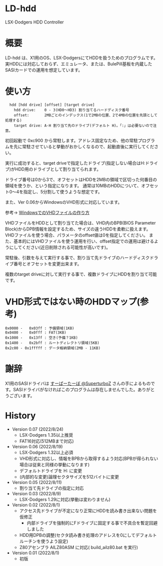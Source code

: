 # LD-hdd
LSX-Dodgers HDD Controller

# 概要
LD-hdd は、X1用のOS、LSX-DodgersにてHDDを扱うためのプログラムです。
実HDDには対応しておらず、エミュレータ、または、BulePill基板を内蔵したSASIカードでの運用を想定しています。

# 使い方
```
  hdd [hdd drive] [offset] [target drive]
    hdd drive:    0 - 3(HD0～HD3) 割り当てるハードディスク番号
    offset:       2MBごとのインデックス(1で2MBの位置、2で4MBの位置を先頭として処理する)
    target drive: A-H 割り当て先のドライブ(デフォルト H)。「:」は必要ないので注意。
```

初回起動で 0xc900 から常駐します。アドレス固定なため、他の常駐プログラムを先に常駐させていると挙動がおかしくなるので、起動直後に実行してください。

実行に成功すると、target driveで指定したドライブ(指定しない場合はH:ドライブ)がHDD用のドライブとして割り当てられます。

ドライブ番号は0から3で、オフセットはHDDを2MBの領域で区切った何番目の領域を使うか、という指定になります。
通常は10MBのHDDについて、オフセット0～4を指定し、5分割して使うような想定です。

また、Ver 0.06からWindowsのVHD形式に対応しています。

参考→ [WindowsでのVHDファイルの作り方](https://github.com/tablacus/LSX-Dodgers/issues/4)

VHDファイルをHDDとして割り当てた場合は、VHD内のBPB(BIOS Parameter Block)からDPB情報を設定するため、サイズの違うHDDを柔軟に扱えます。
VHDファイルを使う場合、パラメータのoffset値は0を指定してください。
また、基本的にはVHDファイルを使う運用を行い、offset指定での運用は避けるようにしてください(近日削除される可能性が高いです)。

常駐後、引数を与えて実行する事で、割り当て先ドライブのハードディスクドライブ番号とオフセットを変更出来ます。

複数のtarget driveに対して実行する事で、複数ドライブにHDDを割り当て可能です。

# VHD形式ではない時のHDDマップ(参考)
```
0x0000 -   0x03ff : 予備領域(1KB)
0x0400 -   0x0fff : FAT(3KB)
0x1000 -   0x13ff : 空き(予備？1KB)
0x1400 -   0x2bff : ルートディレクトリ領域(5KB)
0x2c00 - 0x1fffff : データ格納領域(2MB - 11KB)
```

# 謝辞
X1用のSASIドライバは [すーぱーたーぼ @SuperturboZ](https://twitter.com/SuperturboZ) さんの手によるものです。SASIドライバがなければこのプログラムは存在しませんでした。ありがとうございます。

# History
* Version 0.07 (2022/8/24)
  * LSX-Dodgers 1.35以上推奨
  * FAT16対応(512MBまで対応)
* Version 0.06 (2022/8/19)
  * LSX-Dodgers 1.32以上必須
  * VHD形式に対応し、情報をBPBから取得するよう対応(BPBが得られない場合は従来と同様の挙動になります)
  * デフォルトドライブを H: に変更
  * (内部的な変更)論理セクタサイズを512バイトに変更
* Version 0.05 (2022/8/11)
  * 割り当て先ドライブの指定に対応
* Version 0.03 (2022/8/9)
  * LSX-Dodgers 1.29に対応(挙動は変わりません)
* Version 0.02 (2022/8/1)
  * アクセス先ドライブが不定になり正常にHDDを読み書き出来ない問題を仮修正
    * 内部ドライブを強制的にFドライブに固定する事で不具合を暫定回避しました
  * HDD用DPBの調整(セクタ読み書き処理のアドレスを0にしてデフォルトルーチンを使うよう設定)
  * Z80アセンブラ AILZ80ASM に対応( build_ailz80.bat を実行)
* Version 0.01 (2022/8/1)
  * 初版
